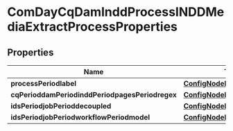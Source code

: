 
# ComDayCqDamInddProcessINDDMediaExtractProcessProperties

## Properties
Name | Type | Description | Notes
------------ | ------------- | ------------- | -------------
**processPeriodlabel** | [**ConfigNodePropertyString**](ConfigNodePropertyString.md) |  |  [optional]
**cqPerioddamPeriodinddPeriodpagesPeriodregex** | [**ConfigNodePropertyString**](ConfigNodePropertyString.md) |  |  [optional]
**idsPeriodjobPerioddecoupled** | [**ConfigNodePropertyBoolean**](ConfigNodePropertyBoolean.md) |  |  [optional]
**idsPeriodjobPeriodworkflowPeriodmodel** | [**ConfigNodePropertyString**](ConfigNodePropertyString.md) |  |  [optional]



